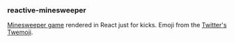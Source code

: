 ### reactive-minesweeper

[Minesweeper game](https://en.wikipedia.org/wiki/Minesweeper_(video_game)) rendered in React just for kicks. Emoji from the [Twitter's Twemoji](https://github.com/twitter/twemoji).